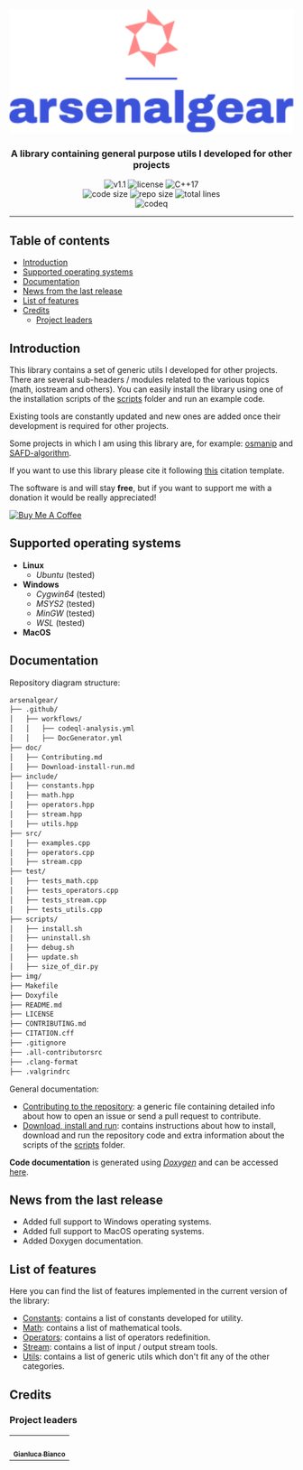 <p align="center"><img src="https://github.com/JustWhit3/arsenalgear-cpp/blob/main/img/logo.svg" height=220></p>

<h3 align="center">A library containing general purpose utils I developed for other projects</h3>
<p align="center">
  <img title="v1.1" alt="v1.1" src="https://img.shields.io/badge/version-v1.1-informational?style=flat-square">
  <img title="MIT License" alt="license" src="https://img.shields.io/badge/license-MIT-informational?style=flat-square">
	<img title="C++17" alt="C++17" src="https://img.shields.io/badge/c++-17-informational?style=flat-square"></br>
	<img title="Code size" alt="code size" src="https://img.shields.io/github/languages/code-size/JustWhit3/arsenalgear-cpp?color=red">
	<img title="Repo size" alt="repo size" src="https://img.shields.io/github/repo-size/JustWhit3/arsenalgear-cpp?color=red">
	<img title="Lines of code" alt="total lines" src="https://img.shields.io/tokei/lines/github/JustWhit3/arsenalgear-cpp?color=red"></br>
  <img title="codeq" alt="codeq" src="https://github.com/JustWhit3/arsenalgear-cpp/actions/workflows/codeql-analysis.yml/badge.svg">

***

## Table of contents

- [Introduction](#introduction)
- [Supported operating systems](#supported-operating-systems)
- [Documentation](#documentation)
- [News from the last release](#news-from-the-last-release)
- [List of features](#list-of-features)
- [Credits](#credits)
  - [Project leaders](#project-leaders)

## Introduction

This library contains a set of generic utils I developed for other projects. There are several sub-headers / modules related to the various topics (math, iostream and others). You can easily install the library using one of the installation scripts of the [scripts](https://github.com/JustWhit3/arsenalgear-cpp/tree/main/scripts) folder and run an example code.

Existing tools are constantly updated and new ones are added once their development is required for other projects.

Some projects in which I am using this library are, for example: [osmanip](https://github.com/JustWhit3/osmanip) and [SAFD-algorithm](https://github.com/JustWhit3/SAFD-algorithm).

If you want to use this library please cite it following [this](https://github.com/JustWhit3/arsenalgear-cpp/blob/main/CITATION.cff) citation template.

The software is and will stay **free**, but if you want to support me with a donation it would be really appreciated!

<a href="https://www.buymeacoffee.com/JustWhit33" target="_blank"><img src="https://cdn.buymeacoffee.com/buttons/default-orange.png" alt="Buy Me A Coffee" height="41" width="174"></a>

## Supported operating systems

- **Linux**
  - *Ubuntu* (tested)
- **Windows**
  - *Cygwin64* (tested)
  - *MSYS2* (tested)
  - *MinGW* (tested)
  - *WSL* (tested)
- **MacOS**

## Documentation

Repository diagram structure:

```txt
arsenalgear/
├── .github/
│   ├── workflows/
│   │   ├── codeql-analysis.yml
│   │   ├── DocGenerator.yml
├── doc/
│   ├── Contributing.md
│   ├── Download-install-run.md
├── include/
│   ├── constants.hpp
│   ├── math.hpp
│   ├── operators.hpp
│   ├── stream.hpp
│   ├── utils.hpp
├── src/
│   ├── examples.cpp
│   ├── operators.cpp
│   ├── stream.cpp
├── test/
│   ├── tests_math.cpp
│   ├── tests_operators.cpp
│   ├── tests_stream.cpp
│   ├── tests_utils.cpp
├── scripts/
│   ├── install.sh
│   ├── uninstall.sh
│   ├── debug.sh
│   ├── update.sh
│   ├── size_of_dir.py
├── img/
├── Makefile
├── Doxyfile
├── README.md
├── LICENSE
├── CONTRIBUTING.md
├── CITATION.cff
├── .gitignore
├── .all-contributorsrc
├── .clang-format
├── .valgrindrc
```

General documentation:

- [Contributing to the repository](https://github.com/JustWhit3/arsenalgear-cpp/blob/main/doc/Contributing.md): a generic file containing detailed info about how to open an issue or send a pull request to contribute.
- [Download, install and run](https://github.com/JustWhit3/arsenalgear-cpp/blob/main/doc/Download-install-run.md): contains instructions about how to install, download and run the repository code and extra information about the scripts of the [scripts](https://github.com/JustWhit3/arsenalgear-cpp/tree/main/scripts) folder.

**Code documentation** is generated using [*Doxygen*](https://www.doxygen.nl/manual/starting.html) and can be accessed [here](https://justwhit3.github.io/arsenalgear-cpp/).

## News from the last release

- Added full support to Windows operating systems.
- Added full support to MacOS operating systems.
- Added Doxygen documentation.

## List of features

Here you can find the list of features implemented in the current version of the library:

- [Constants](https://github.com/JustWhit3/arsenalgear-cpp/blob/main/include/constants.hpp): contains a list of constants developed for utility.
- [Math](https://github.com/JustWhit3/arsenalgear-cpp/blob/main/include/math.hpp): contains a list of mathematical tools.
- [Operators](https://github.com/JustWhit3/arsenalgear-cpp/blob/main/include/operators.hpp): contains a list of operators redefinition.
- [Stream](https://github.com/JustWhit3/arsenalgear-cpp/blob/main/include/stream.hpp): contains a list of input / output stream tools.
- [Utils](https://github.com/JustWhit3/arsenalgear-cpp/blob/main/include/utils.hpp): contains a list of generic utils which don't fit any of the other categories.

## Credits

### Project leaders

<table>
  <tr>
    <td align="center"><a href="https://justwhit3.github.io/"><img src="https://avatars.githubusercontent.com/u/48323961?v=4" width="100px;" alt=""/><br /><sub><b>Gianluca Bianco</b></sub></a></td>
  </tr>
</table>

<!-- ALL-CONTRIBUTORS-LIST:START - Do not remove or modify this section -->

<!-- ALL-CONTRIBUTORS-LIST:END -->
